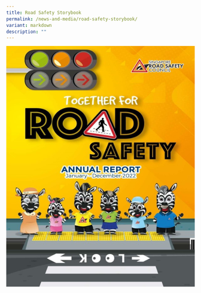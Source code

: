 ```yaml
---
title: Road Safety Storybook
permalink: /news-and-media/road-safety-storybook/
variant: markdown
description: ""
---
```

<a href="https://drive.google.com/file/d/1JRP\_ei4nVBf1--poglookkz1cze4Xftn/view?usp=sharing"><img src="/images/2022  .jpg" title="road_safety_with_kay_&amp;_bear_bear" alt="Road Safety With Kay &amp; Bear Bear"></a>